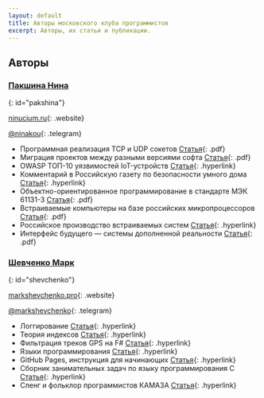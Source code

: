 ```yaml
---
layout: default
title: Авторы московского клуба программистов
excerpt: Авторы, их статьи и публикации.
---
```


## Авторы


### [Пакшина Нина](#pakshina)
{: id="pakshina"}

[ninucium.ru](http://ninucium.ru/portfolio/){: .website}

[@ninakou](tg://resolve?domain=ninakou){: .telegram}

* Программная реализация TCP и UDP сокетов [Статья](http://ninucium.ru/portfolio/downloads/sockets.pdf){: .pdf}
* Миграция проектов между разными версиями софта [Статья](http://ninucium.ru/portfolio/downloads/migration.pdf){: .pdf}
* OWASP ТОП-10 уязвимостей IoT-устройств [Статья](https://habr.com/ru/company/jetinfosystems/blog/469799/){: .hyperlink}
* Комментарий в Российскую газету по безопасности умного дома [Статья](https://rg.ru/2019/10/27/ekspert-predupredil-o-slabyh-mestah-sistemy-umnyj-dom.html){: .hyperlink}
* Объектно-ориентированное программирование в стандарте МЭК 61131-3 [Статья](http://ninucium.ru/portfolio/downloads/OOP_IEC.pdf){: .pdf}
* Встраиваемые компьютеры на базе российских микропроцессоров [Статья](http://ninucium.ru/portfolio/downloads/baikal.pdf){: .pdf}
* Российское производство встраиваемых систем [Статья](https://habr.com/ru/post/358340/){: .hyperlink}
* Интерфейс будущего — системы дополненной реальности [Статья](http://ninucium.ru/portfolio/downloads/AR.pdf){: .pdf}


### [Шевченко Марк](#shevchenko)
{: id="shevchenko"}

[markshevchenko.pro](http://markshevchenko.pro/){: .website}

[@markshevchenko](tg://resolve?domain=markshevchenko){: .telegram}

* Логгирование [Статья](http://markshevchenko.pro/2017/09/28/logging/){: .hyperlink}
* Теория индексов [Статья](http://markshevchenko.pro/articles/index-theory/){: .hyperlink}
* Фильтрация треков GPS на F# [Статья](http://markshevchenko.pro/articles/fsharp-gps-tracks-filtration/){: .hyperlink}
* Языки программирования [Статья](http://markshevchenko.pro/articles/program-languages/){: .hyperlink}
* GitHub Pages, инструкция для начинающих [Статья](http://markshevchenko.pro/articles/github-pages/){: .hyperlink}
* Сборник занимательных задач по языку программирования C [Статья](http://markshevchenko.pro/articles/c-book-of-problems/){: .hyperlink}
* Сленг и фольклор программистов КАМАЗА [Статья](http://markshevchenko.pro/articles/slang/){: .hyperlink}
